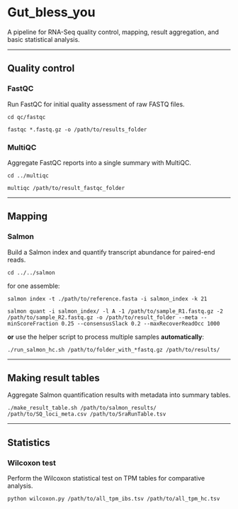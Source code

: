 # Gut_bless_you

A pipeline for RNA-Seq quality control, mapping, result aggregation, and basic statistical analysis.
___

## Quality control

### FastQC

Run FastQC for initial quality assessment of raw FASTQ files.

``` cd qc/fastqc ```

``` fastqc *.fastq.gz -o /path/to/results_folder ```

### MultiQC

Aggregate FastQC reports into a single summary with MultiQC.

``` cd ../multiqc ```

``` multiqc /path/to/result_fastqc_folder ```
___

## Mapping

### Salmon

Build a Salmon index and quantify transcript abundance for paired-end reads.

``` cd ../../salmon ```

for one assemble:

``` salmon index -t ./path/to/reference.fasta -i salmon_index -k 21 ```

``` salmon quant -i salmon_index/ -l A -1 /path/to/sample_R1.fastq.gz -2 /path/to/sample_R2.fastq.gz -o /path/to/result_folder --meta --minScoreFraction 0.25 --consensusSlack 0.2 --maxRecoverReadOcc 1000 ```

**or** use the helper script to process multiple samples **automatically**:

``` ./run_salmon_hc.sh /path/to/folder_with_*fastq.gz /path/to/results/ ```
___

## Making result tables

Aggregate Salmon quantification results with metadata into summary tables.

``` ./make_result_table.sh /path/to/salmon_results/ /path/to/SQ_loci_meta.csv /path/to/SraRunTable.tsv ```

___

## Statistics

### Wilcoxon test

Perform the Wilcoxon statistical test on TPM tables for comparative analysis.

``` python wilcoxon.py /path/to/all_tpm_ibs.tsv /path/to/all_tpm_hc.tsv ```





